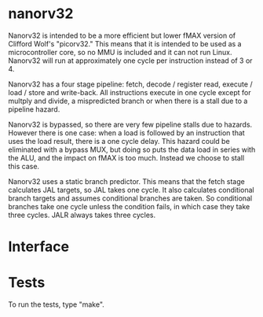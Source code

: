 # nanorv32

Nanorv32 is intended to be a more efficient but lower fMAX version of
Clifford Wolf's "picorv32." This means that it is intended to be used as a
microcontroller core, so no MMU is included and it can not run Linux. 
Nanorv32 will run at approximately one cycle per instruction instead of 3 or
4.

Nanorv32 has a four stage pipeline: fetch, decode / register read, execute /
load / store and write-back.  All instructions execute in one cycle except
for multply and divide, a mispredicted branch or when there is a stall due
to a pipeline hazard.

Nanorv32 is bypassed, so there are very few pipeline stalls due to hazards. 
However there is one case: when a load is followed by an instruction that
uses the load result, there is a one cycle delay.  This hazard could be
eliminated with a bypass MUX, but doing so puts the data load in series with
the ALU, and the impact on fMAX is too much.  Instead we choose to stall
this case.

Nanorv32 uses a static branch predictor.  This means that the fetch stage
calculates JAL targets, so JAL takes one cycle.  It also calculates
conditional branch targets and assumes conditional branches are taken.  So
conditional branches take one cycle unless the condition fails, in which
case they take three cycles.  JALR always takes three cycles.

# Interface

# Tests

To run the tests, type "make".

